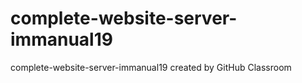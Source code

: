 # complete-website-server-immanual19
complete-website-server-immanual19 created by GitHub Classroom
